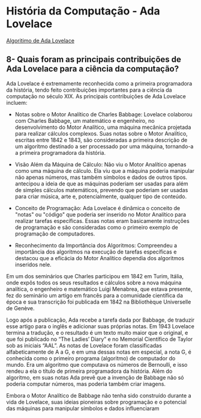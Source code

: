 # História da Computação - Ada Lovelace

[Algoritimo de Ada Lovelace](https://www.ime.unicamp.br/~apmat/wp-content/uploads/2020/04/ada_lovelace_05.jpg)

## 8- Quais foram as principais contribuições de Ada Lovelace para a ciência da computação?

Ada Lovelace é extremamente reconhecida como a primeira programadora da história, tendo feito contribuições importantes para a ciência da computação no século XIX. As principais contribuições de Ada Lovelace incluem:

* Notas sobre o Motor Analítico de Charles Babbage: Lovelace colaborou com Charles Babbage, um matemático e engenheiro, no desenvolvimento do Motor Analítico, uma máquina mecânica projetada para realizar cálculos complexos. Suas notas sobre o Motor Analítico, escritas entre 1842 e 1843, são consideradas a primeira descrição de um algoritmo destinado a ser processado por uma máquina, tornando-a a primeira programadora da história.

* Visão Além da Máquina de Cálculo: Não viu o Motor Analítico apenas como uma máquina de cálculo. Ela viu que a máquina poderia manipular não apenas números, mas também símbolos e dados de outros tipos. antecipou a ideia de que as máquinas poderiam ser usadas para além de simples cálculos matemáticos, prevendo que poderiam ser usadas para criar música, arte e, potencialmente, qualquer tipo de conteúdo.
  
* Conceito de Programação: Ada Lovelace é dinâmica o conceito de "notas" ou "código" que poderia ser inserido no Motor Analítico para realizar tarefas específicas. Essas notas eram basicamente instruções de programação e são consideradas como o primeiro exemplo de programação de computadores.
  
* Reconhecimento da Importância dos Algoritmos: Compreendeu a importância dos algoritmos na execução de tarefas específicas e destacou que a eficácia do Motor Analítico dependia dos algoritmos inseridos nele.

Em um dos seminários que Charles participou em 1842 em Turim, Itália, onde expôs todos os seus resultados e cálculos sobre a nova máquina analítica, o engenheiro e matemático Luigi Menabrea, que estava presente, fez do seminário um artigo em francês para a comunidade científica da época e sua transcrição foi publicada em 1842 na Bibliothèque Universelle de Genève.

Logo após a publicação, Ada recebe a tarefa dada por Babbage, de traduzir esse artigo para o inglês e adicionar suas próprias notas. Em 1943 Lovelace termina a tradução, e o resultado é um texto muito maior que o original, e que foi publicado no “The Ladies’ Diary”  e no Memorial Científico de Taylor sob as iniciais “AAL”.  As notas de Lovelace foram classificadas alfabeticamente de A a G, e em uma dessas notas em especial, a nota G, é conhecida como o primeiro programa (algoritmo) de computador do mundo. Era um algoritmo que computava os números de Bernoulli, e isso rendeu a ela o título de primeira programadora da história. Além do algoritmo, em suas notas Ada prevê que a invenção de Babbage não só poderia computar números, mas poderia também criar imagens.

Embora o Motor Analítico de Babbage não tenha sido construído durante a vida de Lovelace, suas ideias pioneiras sobre programação e o potencial das máquinas para manipular símbolos e dados influenciaram
